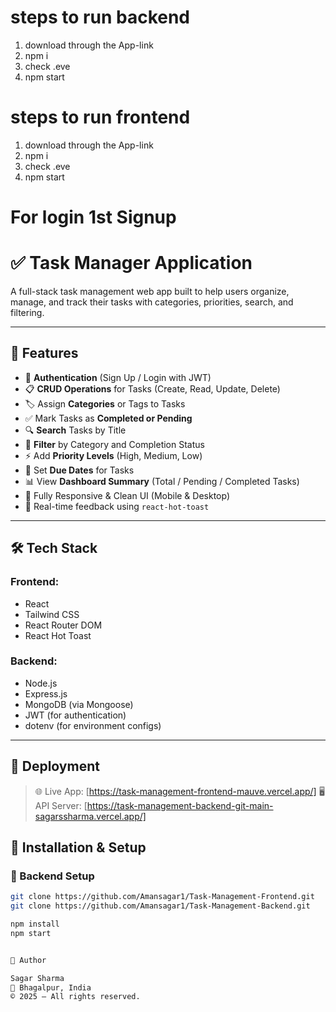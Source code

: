 # steps to run backend
1. download through the App-link
2. npm i 
3. check .eve
4. npm start 

# steps to run frontend
1. download through the App-link
2. npm i 
3. check .eve
4. npm start 


# For login 1st Signup


# ✅ Task Manager Application

A full-stack task management web app built to help users organize, manage, and track their tasks with categories, priorities, search, and filtering.

---

## 📌 Features

- 🔐 **Authentication** (Sign Up / Login with JWT)
- 📋 **CRUD Operations** for Tasks (Create, Read, Update, Delete)
- 🏷️ Assign **Categories** or Tags to Tasks
- ✅ Mark Tasks as **Completed or Pending**
- 🔍 **Search** Tasks by Title
- 📂 **Filter** by Category and Completion Status
- ⚡ Add **Priority Levels** (High, Medium, Low)
- 📅 Set **Due Dates** for Tasks
- 📊 View **Dashboard Summary** (Total / Pending / Completed Tasks)
- 🎨 Fully Responsive & Clean UI (Mobile & Desktop)
- 🔔 Real-time feedback using `react-hot-toast`

---

## 🛠️ Tech Stack

### Frontend:
- React
- Tailwind CSS
- React Router DOM
- React Hot Toast

### Backend:
- Node.js
- Express.js
- MongoDB (via Mongoose)
- JWT (for authentication)
- dotenv (for environment configs)

---

## 🚀 Deployment

> 🌐 Live App: [https://task-management-frontend-mauve.vercel.app/]
> 🖥️ API Server: [https://task-management-backend-git-main-sagarssharma.vercel.app/]



## 🧰 Installation & Setup

### 🔧 Backend Setup
```bash
git clone https://github.com/Amansagar1/Task-Management-Frontend.git
git clone https://github.com/Amansagar1/Task-Management-Backend.git

npm install
npm start


🙌 Author

Sagar Sharma
📍 Bhagalpur, India
© 2025 — All rights reserved.